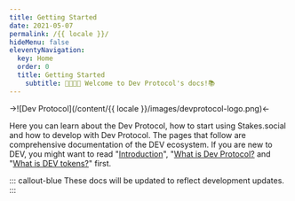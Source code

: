 ```yaml
---
title: Getting Started
date: 2021-05-07
permalink: /{{ locale }}/
hideMenu: false
eleventyNavigation:
  key: Home
  order: 0
  title: Getting Started
	subtitle: 🧑‍💻👩‍💻 Welcome to Dev Protocol's docs!📚
---
```


<div class="img-white-bg">

->![Dev Protocol](/content/{{ locale }}/images/devprotocol-logo.png)<-

</div>

Here you can learn about the Dev Protocol, how to start using Stakes.social and how to develop with Dev Protocol.
The pages that follow are comprehensive documentation of the DEV ecosystem.
If you are new to DEV, you might want to read "[Introduction](introduction)", "[What is Dev Protocol?](introduction/what-is-devprotocol) and "[What is DEV tokens?](introduction/devtoken)" first.

::: callout-blue
These docs will be updated to reflect development updates.
:::
